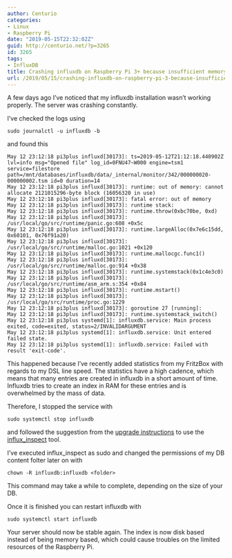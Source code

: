 ```yaml
---
author: Centurio
categories:
- Linux
- Raspberry Pi
date: "2019-05-15T22:32:02Z"
guid: http://centurio.net/?p=3265
id: 3265
tags:
- InfluxDB
title: Crashing influxdb on Raspberry Pi 3+ because insufficient memory
url: /2019/05/15/crashing-influxdb-on-raspberry-pi-3-because-insufficient-memory/
---
```

A few days ago I&#8217;ve noticed that my influxdb installation wasn&#8217;t working properly. The server was crashing constantly.

I&#8217;ve checked the logs using

`sudo journalctl -u influxdb -b`

and found this

```
May 12 23:12:18 pi3plus influxd[30173]: ts=2019-05-12T21:12:18.440902Z lvl=info msg="Opened file" log_id=0FNU47~W000 engine=tsm1 service=filestore path=/mnt/databases/influxdb/data/_internal/monitor/342/000000020-000000002.tsm id=0 duration=14
May 12 23:12:18 pi3plus influxd[30173]: runtime: out of memory: cannot allocate 2121015296-byte block (16056320 in use)
May 12 23:12:18 pi3plus influxd[30173]: fatal error: out of memory
May 12 23:12:18 pi3plus influxd[30173]: runtime stack:
May 12 23:12:18 pi3plus influxd[30173]: runtime.throw(0xbc70be, 0xd)
May 12 23:12:18 pi3plus influxd[30173]:         /usr/local/go/src/runtime/panic.go:608 +0x5c
May 12 23:12:18 pi3plus influxd[30173]: runtime.largeAlloc(0x7e6c15dd, 0x60101, 0x76f91a20)
May 12 23:12:18 pi3plus influxd[30173]:         /usr/local/go/src/runtime/malloc.go:1021 +0x120
May 12 23:12:18 pi3plus influxd[30173]: runtime.mallocgc.func1()
May 12 23:12:18 pi3plus influxd[30173]:         /usr/local/go/src/runtime/malloc.go:914 +0x38
May 12 23:12:18 pi3plus influxd[30173]: runtime.systemstack(0x1c4e3c0)
May 12 23:12:18 pi3plus influxd[30173]:         /usr/local/go/src/runtime/asm_arm.s:354 +0x84
May 12 23:12:18 pi3plus influxd[30173]: runtime.mstart()
May 12 23:12:18 pi3plus influxd[30173]:         /usr/local/go/src/runtime/proc.go:1229
May 12 23:12:18 pi3plus influxd[30173]: goroutine 27 [running]:
May 12 23:12:18 pi3plus influxd[30173]: runtime.systemstack_switch()
May 12 23:12:18 pi3plus systemd[1]: influxdb.service: Main process exited, code=exited, status=2/INVALIDARGUMENT
May 12 23:12:18 pi3plus systemd[1]: influxdb.service: Unit entered failed state.
May 12 23:12:18 pi3plus systemd[1]: influxdb.service: Failed with result 'exit-code'.

```

This happened because I&#8217;ve recently added statistics from my FritzBox with regards to my DSL line speed. The statistics have a high cadence, which means that many entries are created in influxdb in a short amount of time. Influxdb tries to create an index in RAM for these entries and is overwhelmed by the mass of data.

Therefore, I stopped the service with

`sudo systemctl stop influxdb`

and followed the suggestion from the [upgrade instructions](https://docs.influxdata.com/influxdb/v1.7/administration/upgrading/) to use the [influx_inspect](https://docs.influxdata.com/influxdb/v1.7/tools/influx_inspect/#buildtsi) tool.

I&#8217;ve executed influx_inspect as sudo and changed the permissions of my DB content folter later on with

`chown -R influxdb:influxdb <folder>`

This command may take a while to complete, depending on the size of your DB.

Once it is finished you can restart influxdb with

`sudo systemctl start influxdb`

Your server should now be stable again. The index is now disk based instead of being memory based, which could cause troubles on the limited resources of the Raspberry Pi.